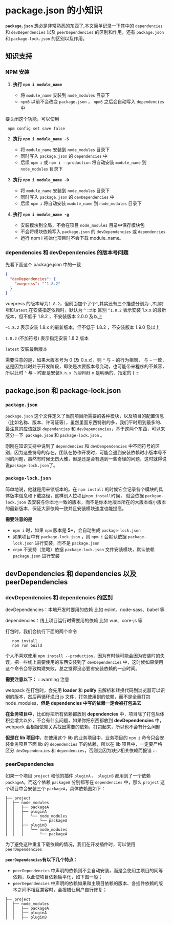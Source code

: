 # package.json 的小知识

**`package.json`** 想必是非常熟悉的东西了,本文简单记录一下其中的 `dependencies` 和 `devDependencies` 以及 `peerDependencies` 的区别和作用，还有 `package.json` 和 `package-lock.json` 的区别以及作用。

## 知识支持

### NPM 安装

1. **执行 `npm i module_name`**

   - 将 `module_name` 安装到 `node_modules` 目录下
   - `npm5` 以前不会改变 `package.json` ， `npm5` 之后会自动写入 `dependencies` 中

要关闭这个功能，可以使用

```
 npm config set save false
```

2. **执行 `npm i module_name -S`**

   - 将 `module_name` 安装到 `node_modules` 目录下
   - 同时写入 `package.json` 的 `dependencies` 中
   - 后续 `npm i` 或 `npm i --production` 将自动安装 `module_name` 到 `node_modules` 目录下

3. **执行 `npm i module_name -D`**

   - 将 `module_name` 安装到 `node_modules` 目录下
   - 同时写入 `package.json` 的 `devDependencies` 中
   - 后续 `npm i` 将自动安装 `module_name` 到 `node_modules` 目录下

4. **执行 `npm i module_name -g`**

   - 安装模块到全局，不会在项目 `node_modules` 目录中保存模块包
   - 不会将模块依赖写入 `package.json` 的 `devDependencies` 或 `dependencies`
   - 运行 npm i 初始化项目时不会下载 module_name。

### dependencies 和 devDependencies 的版本号问题

先看下面这个 package.json 中的一截

```json
{
  "devDependencies": {
    "vuepress": "^1.8.2"
  }
}
```

vuepress 的版本号为`1.8.2`，但前面加个了个`^`,其实还有三个描述分别为`~`,`不加符号`和`latest`,在安装指定依赖时，默认为 `^`
:::tip 区别
`^1.8.2` 表示安装 1.x.x 的最新版本，但不低于 1.8.2 ，不安装版本 2.0.0 及以上

`~1.8.2` 表示安装 1.8.x 的最新版本，但不低于 1.8.2 ，不安装版本 1.9.0 及以上

`1.8.2` (不加符号) 表示指定安装 1.8.2 版本

`latest` 安装最新版本

需要注意的是，如果大版本号为 0 (及 0.x.x)，则 `^` 与 `~` 的行为相同， 与 `~` 一致，这是因为此时处于开发阶段，即使是次要版本号变动，也可能带来程序的不兼容，所以此时 `^` 与 `~` 时都是安装`0.n.x 的最新版`( n 是明确的、指定的 )
:::

## package.json 和 package-lock.json

### **`package.json`**

`package.json` 这个文件定义了当前项目所需要的各种模块，以及项目的配置信息（比如名称、版本、许可证等），虽然里面东西特别的多，我们平时用到最多的、最注意的应该就是 `dependencies` 和 `devDependencies`，基于这两个东西，可以来区分一下` package.json` 和 `package-lock.json` 。

刚刚在知识支持中说到了 `dependencies` 和 `devDenpendencies` 中不同符号的区别，因为这些符号的存在，团队在协作开发时，可能会遇到安装依赖时小版本号不同的问题，虽然有时候无伤大雅，但是还是会有遇到一些奇怪的问题，这时就得说说`package-lock.json`了。

### **`package-lock.json`**

简单地说，他就是用来锁版本的。在 `npm install` 的时候它会记录各个模块的具体版本信息和下载路径，这样别人拉项目`npm install`时候， 就会依据 `packgae-lock.json` 去安装与你本地一致的版本，而不是你本地版本所在的大版本或小版本的最新版本，保证大家依赖一致并且安装模块速度也能提高。

**需要注意的是**

- `npm i` 时，如果 `npm` 版本是 **5+**，会自动生成 `package-lock.json`
- 如果项目中有 `package-lock.json` ，则 `npm i` 会默认依据 `package-lock.json` 进行安装，而不是 `package.json`
- `cnpm` 不支持（忽略）依据 `package-lock.json` 文件安装模块，默认依赖 `package.json` 进行安装

## devDependencies 和 dependencies 以及 peerDependencies

### devDependencies 和 dependencies 的区别

devDependencies：本地开发时要用的依赖 比如 eslint、node-sass、babel 等

dependencies：线上项目运行时需要用的依赖 比如 vue、core-js 等

打包时，我们会执行下面的两个命令

```
   npm install
   npm run build
```

个人不喜欢使用 `npm install --production`，因为有时候可能会因为安装时的失误，把一些线上需要使用的东西安装到了 `devDependencies` 中，这时候如果使用这个命令会导致构建失败，总之觉得没必要省安装依赖的一点时间。

**需要注意以下：**
:::warning 注意

webpack 在打包时，会先用 **loader** 和 **polify** 去解析和转换代码到浏览器可以识别的版本，然后再循环递归 js 文件，打包使用到的依赖，而不是全量打包 node_modules，**但是 dependencies 中写的依赖一定会被打包进去**

<!-- 以上 **devDependencies** 和 **dependencies** 的区别是最好这样分配处理，不是语法要求或者说是什么特别的要求。 -->

**在业务项目中**，比如你把所有依赖都放到 **dependencies** 中，项目除了打包后体积会增大以外，不会有什么问题，如果你把东西都放到 **devDependencies** 中，webpack 会根据依赖关系找出需要的依赖，打包起来，所以也不会有什么问题

**但是在 lib 项目中**，在使用这个 lib 的业务项目中，业务项目的 `npm i` 命令只会安装业务项目下面 lib 的 `dependencies` 下的依赖，所以在 lib 项目中，一定要严格区分 `devDependencies` 和 `dependencies`，否则会因为缺少相关依赖而报错
:::

### peerDependencies

如果一个项目 `project` 和他的插件 `pluginA` 、 `pluginB` 都用到了一个依赖 `packageA`，而这个依赖 `packageA` 分别都写在 `dependencies` 中，那么 `project` 这个项目中会安装三个 `packageA`，具体依赖图如下：

```
├── project
│  ├── node_modules
│  │   ├── packageA
│  │   ├── pluginA
│  │   │   └── node_modules
│  │   │       └── packageA
│  │   ├── pluginB
│  │   │   └── node_modules
│  │   │       └── packageA

```

为了避免这种重复下载依赖的情况，我们在开发插件时，可以使用 `peerDependencies`

**`peerDependencies`有以下几个特点：**

- `peerDependencies` 中声明的依赖则不会自动安装，而是会使用主项目的同等依赖，以此使项目依赖扁平化，如下图一般；
- `peerDependencies` 中声明的依赖如果和主项目依赖的版本、各插件依赖的版本之间不相互兼容时，会报错让用户自行修复；

```
├── project
│  ├── node_modules
│  │   ├── packageA
│  │   ├── pluginA
│  │   ├── pluginB

```
